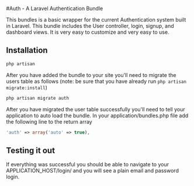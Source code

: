 #Auth - A Laravel Authentication Bundle

This bundles is a basic wrapper for the current Authentication system built in Laravel. This bundle includes the User controller, login, signup, and dashboard views. It is very easy to customize and very easy to use.

## Installation

```PHP
php artisan 
```

After you have added the bundle to your site you'll need to migrate the users table as follows (note: be sure that you have already run ```php artisan migrate:install```)

```PHP
php artisan migrate auth
```

After you have migrated the user table successfully you'll need to tell your application to auto load the bundle. In your application/bundles.php file add the following line to the return array

```PHP
'auth' => array('auto' => true),
```

## Testing it out

If everything was successful you should be able to navigate to your APPLICATION_HOST/login/ and you will see a plain email and password login.